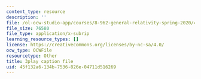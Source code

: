 ```yaml
---
content_type: resource
description: ''
file: /ol-ocw-studio-app/courses/8-962-general-relativity-spring-2020/45f132a6134b7536826e04711d516269_H6eR3sG524M.srt
file_size: 76580
file_type: application/x-subrip
learning_resource_types: []
license: https://creativecommons.org/licenses/by-nc-sa/4.0/
ocw_type: OCWFile
resourcetype: Other
title: 3play caption file
uid: 45f132a6-134b-7536-826e-04711d516269
---
```


